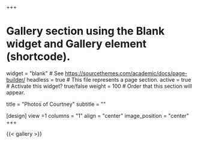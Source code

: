 +++
# Gallery section using the Blank widget and Gallery element (shortcode).
widget = "blank"  # See https://sourcethemes.com/academic/docs/page-builder/
headless = true  # This file represents a page section.
active = true  # Activate this widget? true/false
weight = 100  # Order that this section will appear.

title = "Photos of Courtney"
subtitle = ""
  
  
  [design]
   view =1
     columns = "1"
     align = "center"
      image_position = "center"
+++


{{< gallery >}}
